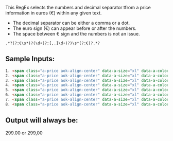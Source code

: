 This RegEx selects the numbers and decimal separator tfrom a price information in euros (€) within any given text.
- The decimal separator can be either a comma or a dot.
- The euro sign (€) can appear before or after the numbers.
- The space between € sign and the numbers is not an issue.

```
.*?(?:€\s*)?(\d+(?:[,.]\d+)?)\s*(?:€)?.*?
```

## Sample Inputs:
```html
1. <span class="a-price aok-align-center" data-a-size="xl" data-a-color="base"><span class="a-offscreen">299,00€</span>
2. <span class="a-price aok-align-center" data-a-size="xl" data-a-color="base"><span class="a-offscreen">299,00 €</span>
3. <span class="a-price aok-align-center" data-a-size="xl" data-a-color="base"><span class="a-offscreen">299.00€</span>
4. <span class="a-price aok-align-center" data-a-size="xl" data-a-color="base"><span class="a-offscreen">299.00 €</span>
5. <span class="a-price aok-align-center" data-a-size="xl" data-a-color="base"><span class="a-offscreen">€299,00</span>
6. <span class="a-price aok-align-center" data-a-size="xl" data-a-color="base"><span class="a-offscreen">€ 299,00</span>
7. <span class="a-price aok-align-center" data-a-size="xl" data-a-color="base"><span class="a-offscreen">€299.00</span>
8. <span class="a-price aok-align-center" data-a-size="xl" data-a-color="base"><span class="a-offscreen">€ 299.00</span>
```
## Output will always be:
299.00 or 299,00
